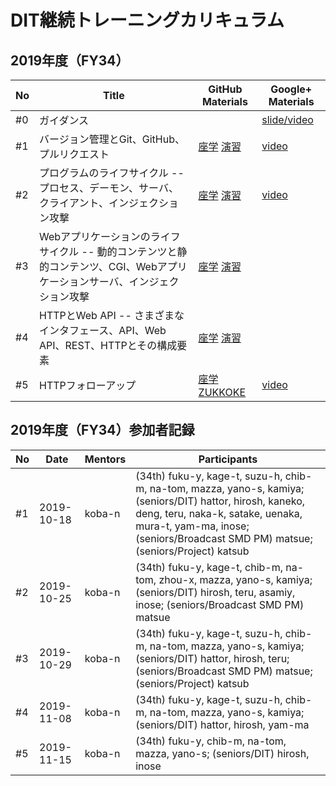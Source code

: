 # DIT継続トレーニングカリキュラム

## 2019年度（FY34）

| No | Title | GitHub Materials | Google+ Materials |
|-|-|-|-|
| #0 | ガイダンス || [slide/video](https://plus.google.com/115618226518722901022/posts/bADbNL44iDo) |
| #1 | バージョン管理とGit、GitHub、プルリクエスト | [座学](t01-version-control.md) [演習](t01-version-control-exercise.md) | [video](https://plus.google.com/117769357670612600489/posts/ZhKj7ZDvyyA) |
| #2 | プログラムのライフサイクル -- プロセス、デーモン、サーバ、クライアント、インジェクション攻撃 | [座学](t02-program-lifecycle.md) [演習](t02-program-lifecycle-exercise.md) | [video](https://plus.google.com/117769357670612600489/posts/dbbFp4ShETh) |
| #3 | Webアプリケーションのライフサイクル -- 動的コンテンツと静的コンテンツ、CGI、Webアプリケーションサーバ、インジェクション攻撃 | [座学](t03-web-app-lifecycle.md) [演習](t03-web-app-lifecycle-exercise.md) ||
| #4 | HTTPとWeb API -- さまざまなインタフェース、API、Web API、REST、HTTPとその構成要素 | [座学](t04-http-webapi-rest.md) [演習](t04-http-webapi-rest-exercise.md) ||
| #5 | HTTPフォローアップ | [座学](t05-http.md) [ZUKKOKE](z01.md) | [video](https://plus.google.com/117769357670612600489/posts/CwJuTAPgAja) |


## 2019年度（FY34）参加者記録

| No | Date | Mentors | Participants |
|-|-|-|-|
| #1 | 2019-10-18 | koba-n | (34th) fuku-y, kage-t, suzu-h, chib-m, na-tom, mazza, yano-s, kamiya; (seniors/DIT) hattor, hirosh, kaneko, deng, teru, naka-k, satake, uenaka, mura-t, yam-ma, inose; (seniors/Broadcast SMD PM) matsue; (seniors/Project) katsub |
| #2 | 2019-10-25 | koba-n | (34th) fuku-y, kage-t, chib-m, na-tom, zhou-x, mazza, yano-s, kamiya; (seniors/DIT) hirosh, teru, asamiy, inose; (seniors/Broadcast SMD PM) matsue |
| #3 | 2019-10-29 | koba-n | (34th) fuku-y, kage-t, suzu-h, chib-m, na-tom, mazza, yano-s, kamiya; (seniors/DIT) hattor, hirosh, teru; (seniors/Broadcast SMD PM) matsue; (seniors/Project) katsub |
| #4 | 2019-11-08 | koba-n | (34th) fuku-y, kage-t, suzu-h, chib-m, na-tom, mazza, yano-s, kamiya; (seniors/DIT) hattor, hirosh, yam-ma |
| #5 | 2019-11-15 | koba-n | (34th) fuku-y, chib-m, na-tom, mazza, yano-s; (seniors/DIT) hirosh, inose |
